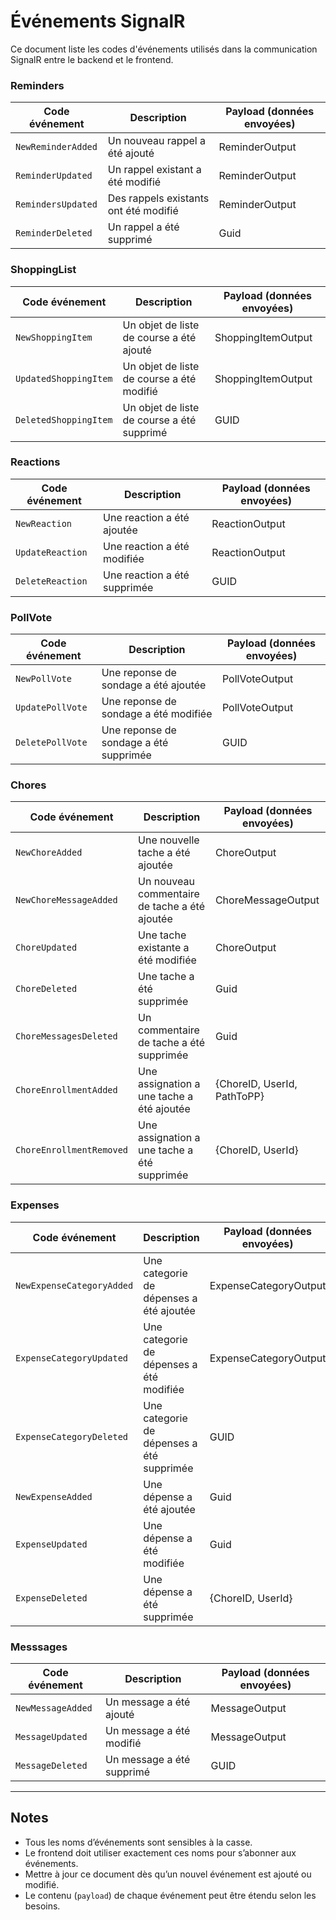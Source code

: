 # Événements SignalR

Ce document liste les codes d'événements utilisés dans la communication SignalR entre le backend et le frontend.

### Reminders
| Code événement | Description | Payload (données envoyées) |
|--|--|--|
| `NewReminderAdded` | Un nouveau rappel a été ajouté | ReminderOutput |
| `ReminderUpdated` | Un rappel existant a été modifié | ReminderOutput |
| `RemindersUpdated` | Des rappels existants ont été modifié | ReminderOutput |
| `ReminderDeleted` | Un rappel a été supprimé | Guid |

### ShoppingList
| Code événement | Description | Payload (données envoyées) |
|--|--|--|
| `NewShoppingItem` | Un objet de liste de course a été ajouté | ShoppingItemOutput |
| `UpdatedShoppingItem` | Un objet de liste de course a été modifié | ShoppingItemOutput |
| `DeletedShoppingItem` | Un objet de liste de course a été supprimé | GUID |

### Reactions
| Code événement | Description | Payload (données envoyées) |
|--|--|--|
| `NewReaction` | Une reaction a été ajoutée | ReactionOutput |
| `UpdateReaction` | Une reaction a été modifiée | ReactionOutput |
| `DeleteReaction` | Une reaction a été supprimée | GUID |

### PollVote
| Code événement | Description | Payload (données envoyées) |
|--|--|--|
| `NewPollVote` | Une reponse de sondage a été ajoutée | PollVoteOutput |
| `UpdatePollVote` | Une reponse de sondage a été modifiée | PollVoteOutput |
| `DeletePollVote` | Une reponse de sondage a été supprimée | GUID |

### Chores
| Code événement | Description | Payload (données envoyées) |
|--|--|--|
| `NewChoreAdded` | Une nouvelle tache a été ajoutée | ChoreOutput |
| `NewChoreMessageAdded` | Un nouveau commentaire de tache a été ajoutée | ChoreMessageOutput |
| `ChoreUpdated` | Une tache existante a été modifiée | ChoreOutput |
| `ChoreDeleted` | Une tache a été supprimée | Guid |
| `ChoreMessagesDeleted` | Un commentaire de tache a été supprimée | Guid |
| `ChoreEnrollmentAdded` | Une assignation a une tache a été ajoutée | {ChoreID, UserId, PathToPP} |
| `ChoreEnrollmentRemoved` | Une assignation a une tache a été supprimée | {ChoreID, UserId} |

### Expenses
| Code événement | Description | Payload (données envoyées) |
|--|--|--|
| `NewExpenseCategoryAdded` | Une categorie de dépenses a été ajoutée | ExpenseCategoryOutput |
| `ExpenseCategoryUpdated` | Une categorie de dépenses a été modifiée | ExpenseCategoryOutput |
| `ExpenseCategoryDeleted` | Une categorie de dépenses a été supprimée | GUID |
| `NewExpenseAdded` | Une dépense a été ajoutée | Guid |
| `ExpenseUpdated` | Une dépense a été modifiée | Guid |
| `ExpenseDeleted` | Une dépense a été supprimée | {ChoreID, UserId} |

### Messsages 
| Code événement | Description | Payload (données envoyées) |
|--|--|--|
| `NewMessageAdded` | Un message a été ajouté | MessageOutput |
| `MessageUpdated` | Un message a été modifié | MessageOutput |
| `MessageDeleted` | Un message a été supprimé | GUID |

---

## Notes

- Tous les noms d’événements sont sensibles à la casse.
- Le frontend doit utiliser exactement ces noms pour s’abonner aux événements.
- Mettre à jour ce document dès qu’un nouvel événement est ajouté ou modifié.
- Le contenu (`payload`) de chaque événement peut être étendu selon les besoins.
